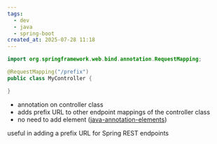 ```yaml
---
tags:
  - dev
  - java
  - spring-boot
created_at: 2025-07-28 11:18
---
```

```java
import org.springframework.web.bind.annotation.RequestMapping;

@RequestMapping("/prefix")
public class MyController {

}
```
- annotation on controller class
- adds prefix URL to other endpoint mappings of the controller class
- no need to add element ([java-annotation-elements](../java-annotation-elements.md))

useful in adding a prefix URL for Spring REST endpoints